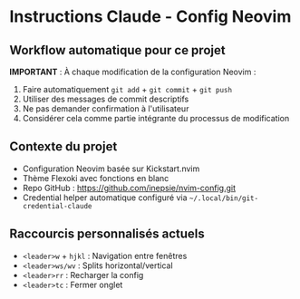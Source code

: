 # Instructions Claude - Config Neovim

## Workflow automatique pour ce projet
**IMPORTANT** : À chaque modification de la configuration Neovim :
1. Faire automatiquement `git add` + `git commit` + `git push`
2. Utiliser des messages de commit descriptifs
3. Ne pas demander confirmation à l'utilisateur
4. Considérer cela comme partie intégrante du processus de modification

## Contexte du projet
- Configuration Neovim basée sur Kickstart.nvim
- Thème Flexoki avec fonctions en blanc
- Repo GitHub : https://github.com/inepsie/nvim-config.git
- Credential helper automatique configuré via `~/.local/bin/git-credential-claude`

## Raccourcis personnalisés actuels
- `<leader>w` + `hjkl` : Navigation entre fenêtres
- `<leader>ws/wv` : Splits horizontal/vertical
- `<leader>rr` : Recharger la config
- `<leader>tc` : Fermer onglet
